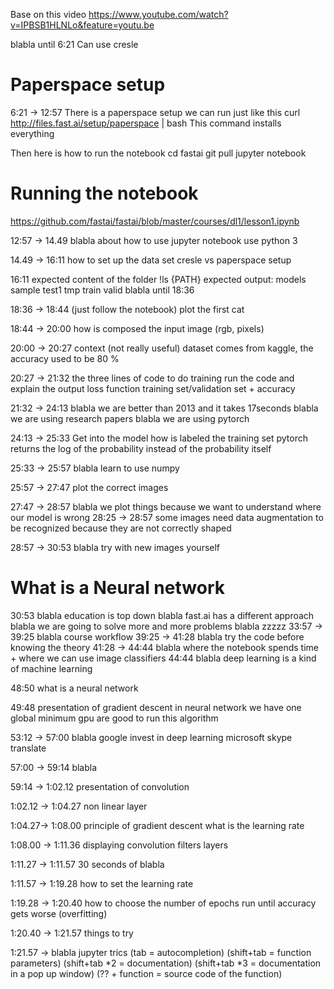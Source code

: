 Base on this video https://www.youtube.com/watch?v=IPBSB1HLNLo&feature=youtu.be

blabla until 6:21
Can use cresle 


# Paperspace setup
6:21 -> 12:57
There is a paperspace setup we can run just like this
    curl http://files.fast.ai/setup/paperspace | bash
This command installs everything

Then here is how to run the notebook
    cd fastai
    git pull
    jupyter notebook


# Running the notebook
https://github.com/fastai/fastai/blob/master/courses/dl1/lesson1.ipynb

12:57 -> 14.49
blabla about how to use jupyter notebook
use python 3

14.49 -> 16:11 how to set up the data set
cresle vs paperspace setup


16:11 expected content of the folder
    !ls {PATH}
expected output: models  sample  test1  tmp  train  valid
blabla until 18:36


18:36 -> 18:44 (just follow the notebook)
plot the first cat

18:44 -> 20:00
how is composed the input image (rgb, pixels)

20:00 -> 20:27 context (not really useful)
dataset comes from kaggle, the accuracy used to be 80 %

20:27 -> 21:32
the three lines of code to do training
run the code and explain the output
loss function training set/validation set + accuracy

21:32 -> 24:13
blabla we are better than 2013 and it takes 17seconds
blabla we are using research papers
blabla we are using pytorch

24:13 -> 25:33
Get into the model 
how is labeled the training set
pytorch returns the log of the probability instead of the probability itself

25:33 -> 25:57
blabla learn to use numpy

25:57 -> 27:47
plot the correct images

27:47 -> 28:57
blabla we plot things because we want to understand where our model is wrong
28:25 -> 28:57 some images need data augmentation to be recognized because they are not correctly shaped


28:57 -> 30:53
blabla try with new images yourself

# What is a Neural network
30:53
blabla education is top down
blabla fast.ai has a different approach
blabla we are going to solve more and more problems
blabla zzzzz
33:57 -> 39:25 blabla course workflow 
39:25 -> 41:28 blabla try the code before knowing the theory
41:28 -> 44:44 blabla where the notebook spends time + where we can use image classifiers
44:44 blabla deep learning is a kind of machine learning

48:50 what is a neural network

49:48 presentation of gradient descent
in neural network we have one global minimum
gpu are good to run this algorithm

53:12 -> 57:00 blabla google invest in deep learning
microsoft skype translate

57:00 -> 59:14 blabla

59:14 -> 1:02.12
presentation of convolution

1:02.12 -> 1:04.27 non linear layer

1:04.27-> 1:08.00
principle of gradient descent
what is the learning rate

1:08.00 -> 1:11.36
displaying convolution filters layers

1:11.27 -> 1:11.57 30 seconds of blabla

1:11.57 -> 1:19.28
how to set the learning rate

1:19.28 -> 1:20.40
how to choose the number of epochs
run until accuracy gets worse (overfitting)

1:20.40 -> 1:21.57 
things to try

1:21.57 -> 
blabla jupyter trics (tab = autocompletion) (shift+tab = function parameters)
(shift+tab *2 = documentation)
(shift+tab *3 = documentation in a pop up window)
(?? + function = source code of the function)